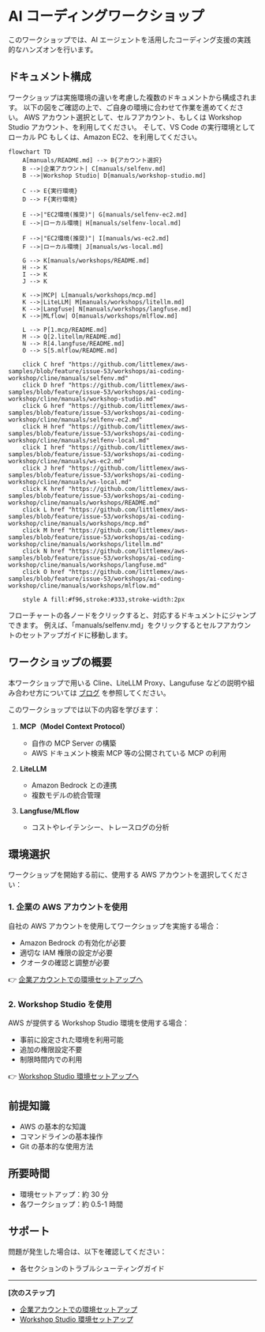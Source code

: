 # AI コーディングワークショップ

このワークショップでは、AI エージェントを活用したコーディング支援の実践的なハンズオンを行います。

## ドキュメント構成

ワークショップは実施環境の違いを考慮した複数のドキュメントから構成されます。
以下の図をご確認の上で、ご自身の環境に合わせて作業を進めてください。
AWS アカウント選択として、セルフアカウント、もしくは Workshop Studio アカウント、を利用してください。
そして、VS Code の実行環境としてローカル PC もしくは、Amazon EC2、を利用してください。

```mermaid
flowchart TD
    A[manuals/README.md] --> B{アカウント選択}
    B -->|企業アカウント| C[manuals/selfenv.md]
    B -->|Workshop Studio| D[manuals/workshop-studio.md]
    
    C --> E{実行環境}
    D --> F{実行環境}
    
    E -->|"EC2環境(推奨)"| G[manuals/selfenv-ec2.md]
    E -->|ローカル環境| H[manuals/selfenv-local.md]
    
    F -->|"EC2環境(推奨)"| I[manuals/ws-ec2.md]
    F -->|ローカル環境| J[manuals/ws-local.md]
    
    G --> K[manuals/workshops/README.md]
    H --> K
    I --> K
    J --> K
    
    K -->|MCP| L[manuals/workshops/mcp.md]
    K -->|LiteLLM| M[manuals/workshops/litellm.md]
    K -->|Langfuse| N[manuals/workshops/langfuse.md]
    K -->|MLflow| O[manuals/workshops/mlflow.md]
    
    L --> P[1.mcp/README.md]
    M --> Q[2.litellm/README.md]
    N --> R[4.langfuse/README.md]
    O --> S[5.mlflow/README.md]

    click C href "https://github.com/littlemex/aws-samples/blob/feature/issue-53/workshops/ai-coding-workshop/cline/manuals/selfenv.md"
    click D href "https://github.com/littlemex/aws-samples/blob/feature/issue-53/workshops/ai-coding-workshop/cline/manuals/workshop-studio.md"
    click G href "https://github.com/littlemex/aws-samples/blob/feature/issue-53/workshops/ai-coding-workshop/cline/manuals/selfenv-ec2.md"
    click H href "https://github.com/littlemex/aws-samples/blob/feature/issue-53/workshops/ai-coding-workshop/cline/manuals/selfenv-local.md"
    click I href "https://github.com/littlemex/aws-samples/blob/feature/issue-53/workshops/ai-coding-workshop/cline/manuals/ws-ec2.md"
    click J href "https://github.com/littlemex/aws-samples/blob/feature/issue-53/workshops/ai-coding-workshop/cline/manuals/ws-local.md"
    click K href "https://github.com/littlemex/aws-samples/blob/feature/issue-53/workshops/ai-coding-workshop/cline/manuals/workshops/README.md"
    click L href "https://github.com/littlemex/aws-samples/blob/feature/issue-53/workshops/ai-coding-workshop/cline/manuals/workshops/mcp.md"
    click M href "https://github.com/littlemex/aws-samples/blob/feature/issue-53/workshops/ai-coding-workshop/cline/manuals/workshops/litellm.md"
    click N href "https://github.com/littlemex/aws-samples/blob/feature/issue-53/workshops/ai-coding-workshop/cline/manuals/workshops/langfuse.md"
    click O href "https://github.com/littlemex/aws-samples/blob/feature/issue-53/workshops/ai-coding-workshop/cline/manuals/workshops/mlflow.md"

    style A fill:#f96,stroke:#333,stroke-width:2px
```

フローチャートの各ノードをクリックすると、対応するドキュメントにジャンプできます。
例えば、「manuals/selfenv.md」をクリックするとセルフアカウントのセットアップガイドに移動します。

## ワークショップの概要

本ワークショップで用いる Cline、LiteLLM Proxy、Langufuse などの説明や組み合わせ方については [ブログ](../blog/README.md) を参照してください。

このワークショップでは以下の内容を学びます：

1. **MCP（Model Context Protocol）**
   - 自作の MCP Server の構築
   - AWS ドキュメント検索 MCP 等の公開されている MCP の利用

2. **LiteLLM**
   - Amazon Bedrock との連携
   - 複数モデルの統合管理

3. **Langfuse/MLflow**
   - コストやレイテンシー、トレースログの分析

## 環境選択

ワークショップを開始する前に、使用する AWS アカウントを選択してください：

### 1. 企業の AWS アカウントを使用

自社の AWS アカウントを使用してワークショップを実施する場合：

- Amazon Bedrock の有効化が必要
- 適切な IAM 権限の設定が必要
- クオータの確認と調整が必要

👉 [企業アカウントでの環境セットアップへ](./selfenv.md)

### 2. Workshop Studio を使用

AWS が提供する Workshop Studio 環境を使用する場合：

- 事前に設定された環境を利用可能
- 追加の権限設定不要
- 制限時間内での利用

👉 [Workshop Studio 環境セットアップへ](./workshop-studio.md)

## 前提知識

- AWS の基本的な知識
- コマンドラインの基本操作
- Git の基本的な使用方法

## 所要時間

- 環境セットアップ：約 30 分
- 各ワークショップ：約 0.5-1 時間

## サポート

問題が発生した場合は、以下を確認してください：
- 各セクションのトラブルシューティングガイド

---

**[次のステップ]**
- [企業アカウントでの環境セットアップ](./selfenv.md)
- [Workshop Studio 環境セットアップ](./workshop-studio.md)

